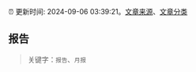 :alarm_clock: 更新时间: 2024-09-06 03:39:21。[文章来源](/README.md)、[文章分类](/TAGS.md)

## 报告


> 关键字：`报告`、`月报`



